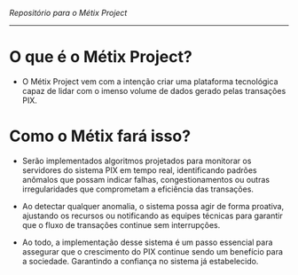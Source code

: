 _Repositório para o Métix Project_

<hr>

# O que é o Métix Project?

- O Métix Project vem com a intenção criar uma plataforma tecnológica capaz de lidar com o imenso volume de dados gerado pelas transações PIX.

# Como o Métix fará isso?

- Serão implementados algoritmos projetados para monitorar os servidores do sistema PIX em tempo real, identificando padrões anômalos que possam indicar falhas, congestionamentos ou outras irregularidades que comprometam a eficiência das transações.

- Ao detectar qualquer anomalia, o sistema possa agir de forma proativa, ajustando os recursos ou notificando as equipes técnicas para garantir que o fluxo de transações continue sem interrupções.

- Ao todo, a implementação desse sistema é um passo essencial para assegurar que o crescimento do PIX continue sendo um benefício para a sociedade. Garantindo a confiança no sistema já estabelecido.